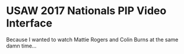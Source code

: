 USAW 2017 Nationals PIP Video Interface
=======================================

Because I wanted to watch Mattie Rogers and Colin Burns at the same damn time...